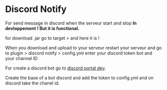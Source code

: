 # Discord Notify
For send message in discord when the serveur start and stop
**In devloppement ! But it is functional.**

for download .jar go to target > and here it is !

When you download and upload to your serveur restart your serveur and go to plugin > discord notify > config.yml enter your discord token bot and your channel ID

For create a discord bot go to [discord portal dev](https://discord.com/developers/applications).

Create the base of a bot discord and add the token to config.yml and on discord take the chanel id.


